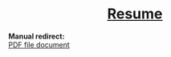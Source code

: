 <p align="center">
	<a href="https://resume.chimmie.k.vu">
		<h1 align="center" class="header">Resume</h1>
	</a>
</p>

<p align="center">
	<div>
	<b class="text-hidden">Manual redirect:</b>
	<div class="main">
		<a href="cv/cv_en.pdf" class="button">PDF file document</a>
	</div>
	</div>
</p>
